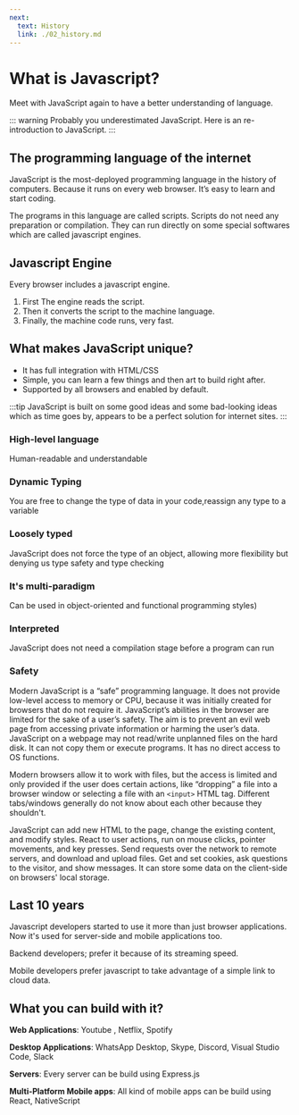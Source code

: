 ```yaml
---
next:
  text: History
  link: ./02_history.md 
---
```

# What is Javascript?

Meet with JavaScript again to have a better understanding of language.

::: warning
Probably you underestimated JavaScript. Here is an re-introduction to JavaScript.
:::

## The programming language of the internet <FontIcon icon="wifi" size="23" />

JavaScript is the most-deployed programming language in the history of computers. Because it runs on every web browser. It’s easy to learn and start coding.

The programs in this language are called scripts. Scripts do not need any preparation or compilation. They can run directly on some special softwares which are called javascript engines.

## Javascript Engine <FontIcon icon="cogs" size="23" />

Every browser includes a javascript engine.

1. First The engine reads the script.
1. Then it converts the script to the machine language.
1. Finally, the machine code runs, very fast.

## What makes JavaScript unique? <FontIcon icon="fingerprint" size="23" />

* It has full integration with HTML/CSS
* Simple, you can learn a few things and then art to build right after.
* Supported by all browsers and enabled by default.

:::tip
JavaScript is built on some good ideas and some bad-looking ideas which as time goes by, appears to be a perfect solution for internet sites.
:::

### High-level language

Human-readable and understandable

### Dynamic Typing

You are free to change the type of data in your code,reassign any type to a variable

### Loosely typed

JavaScript does not force the type of an object, allowing more flexibility but denying us type safety and type checking

### It's multi-paradigm

Can be used in object-oriented and functional programming styles)

### Interpreted

JavaScript does not need a compilation stage before a program can run

### Safety

Modern JavaScript is a “safe” programming language. It does not provide low-level access to memory or CPU, because it was initially created for browsers that do not require it.
JavaScript’s abilities in the browser are limited for the sake of a user’s safety. The aim is to prevent an evil web page from accessing private information or harming the user’s data. JavaScript on a webpage may not read/write unplanned files on the hard disk. It can not copy them or execute programs. It has no direct access to OS functions.

Modern browsers allow it to work with files, but the access is limited and only provided if the user does certain actions, like “dropping” a file into a browser window or selecting a file with an `<input>` HTML tag.
Different tabs/windows generally do not know about each other because they shouldn't.

JavaScript can add new HTML to the page, change the existing content, and modify styles. React to user actions, run on mouse clicks, pointer movements, and key presses.
Send requests over the network to remote servers, and download and upload files. Get and set cookies, ask questions to the visitor, and show messages.
It can store some data on the client-side on browsers' local storage.

## Last 10 years

Javascript developers started to use it more than just browser applications. Now it's used for server-side and mobile applications too.

Backend developers; prefer it because of its streaming speed.

Mobile developers prefer javascript to take advantage of a simple link to cloud data.

## What you can build with it?

**Web Applications**: Youtube , Netflix, Spotify

**Desktop Applications**: WhatsApp Desktop, Skype, Discord, Visual Studio Code, Slack

**Servers**: Every server can be build using Express.js

**Multi-Platform Mobile apps**: All kind of mobile apps can be build using React, NativeScript
